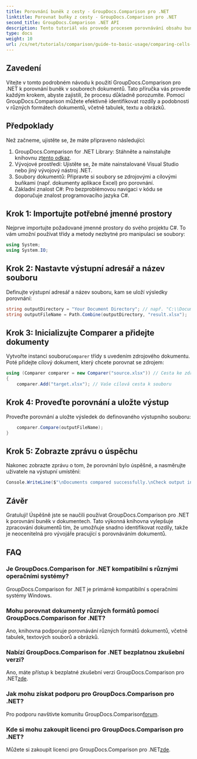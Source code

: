 ```yaml
---
title: Porovnání buněk z cesty - GroupDocs.Comparison pro .NET
linktitle: Porovnat buňky z cesty - GroupDocs.Comparison pro .NET
second_title: GroupDocs.Comparison .NET API
description: Tento tutoriál vás provede procesem porovnávání obsahu buněk aplikace Excel krok za krokem, což vývojářům umožní efektivně identifikovat rozdíly a podobnosti mezi dokumenty.
type: docs
weight: 10
url: /cs/net/tutorials/comparison/guide-to-basic-usage/comparing-cells-from-path/
---
```

## Zavedení

Vítejte v tomto podrobném návodu k použití GroupDocs.Comparison pro .NET k porovnání buněk v souborech dokumentů. Tato příručka vás provede každým krokem, abyste zajistili, že procesu důkladně porozumíte. Pomocí GroupDocs.Comparison můžete efektivně identifikovat rozdíly a podobnosti v různých formátech dokumentů, včetně tabulek, textu a obrázků.

## Předpoklady

Než začneme, ujistěte se, že máte připraveno následující:

1.  GroupDocs.Comparison for .NET Library: Stáhněte a nainstalujte knihovnu z[tento odkaz](https://releases.groupdocs.com/comparison/net/).
2. Vývojové prostředí: Ujistěte se, že máte nainstalované Visual Studio nebo jiný vývojový nástroj .NET.
3. Soubory dokumentů: Připravte si soubory se zdrojovými a cílovými buňkami (např. dokumenty aplikace Excel) pro porovnání.
4. Základní znalost C#: Pro bezproblémovou navigaci v kódu se doporučuje znalost programovacího jazyka C#.

## Krok 1: Importujte potřebné jmenné prostory

Nejprve importujte požadované jmenné prostory do svého projektu C#. To vám umožní používat třídy a metody nezbytné pro manipulaci se soubory:

```csharp
using System;
using System.IO;
```

## Krok 2: Nastavte výstupní adresář a název souboru

Definujte výstupní adresář a název souboru, kam se uloží výsledky porovnání:

```csharp
string outputDirectory = "Your Document Directory"; // např. "C:\\Documents"
string outputFileName = Path.Combine(outputDirectory, "result.xlsx");
```

## Krok 3: Inicializujte Comparer a přidejte dokumenty

 Vytvořte instanci souboru`Comparer` třídy s uvedením zdrojového dokumentu. Poté přidejte cílový dokument, který chcete porovnat se zdrojem:

```csharp
using (Comparer comparer = new Comparer("source.xlsx")) // Cesta ke zdrojovému souboru
{
    comparer.Add("target.xlsx"); // Vaše cílová cesta k souboru
```

## Krok 4: Proveďte porovnání a uložte výstup

Proveďte porovnání a uložte výsledek do definovaného výstupního souboru:

```csharp
    comparer.Compare(outputFileName);
}
```

## Krok 5: Zobrazte zprávu o úspěchu

Nakonec zobrazte zprávu o tom, že porovnání bylo úspěšné, a nasměrujte uživatele na výstupní umístění:

```csharp
Console.WriteLine($"\nDocuments compared successfully.\nCheck output in {outputDirectory}.");
```

## Závěr

Gratuluji! Úspěšně jste se naučili používat GroupDocs.Comparison pro .NET k porovnání buněk v dokumentech. Tato výkonná knihovna vylepšuje zpracování dokumentů tím, že umožňuje snadno identifikovat rozdíly, takže je neocenitelná pro vývojáře pracující s porovnáváním dokumentů.

## FAQ

### Je GroupDocs.Comparison for .NET kompatibilní s různými operačními systémy?

GroupDocs.Comparison for .NET je primárně kompatibilní s operačními systémy Windows.

### Mohu porovnat dokumenty různých formátů pomocí GroupDocs.Comparison for .NET?

Ano, knihovna podporuje porovnávání různých formátů dokumentů, včetně tabulek, textových souborů a obrázků.

### Nabízí GroupDocs.Comparison for .NET bezplatnou zkušební verzi?

 Ano, máte přístup k bezplatné zkušební verzi GroupDocs.Comparison pro .NET[zde](https://releases.groupdocs.com/).

### Jak mohu získat podporu pro GroupDocs.Comparison pro .NET?

Pro podporu navštivte komunitu GroupDocs.Comparison[forum](https://forum.groupdocs.com/c/comparison/12).

### Kde si mohu zakoupit licenci pro GroupDocs.Comparison pro .NET?

 Můžete si zakoupit licenci pro GroupDocs.Comparison pro .NET[zde](https://purchase.groupdocs.com/buy).